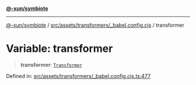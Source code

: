 [**@-xun/symbiote**](../../../../../README.md)

***

[@-xun/symbiote](../../../../../README.md) / [src/assets/transformers/\_babel.config.cjs](../README.md) / transformer

# Variable: transformer

> **transformer**: [`Transformer`](../../../type-aliases/Transformer.md)

Defined in: [src/assets/transformers/\_babel.config.cjs.ts:477](https://github.com/Xunnamius/symbiote/blob/684c98756883770dff30034f576ce171f943b9a2/src/assets/transformers/_babel.config.cjs.ts#L477)
